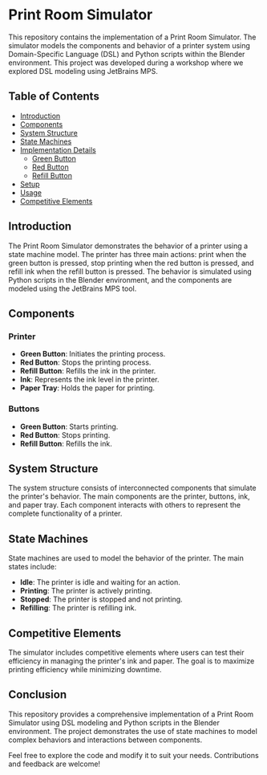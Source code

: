 # Print Room Simulator

This repository contains the implementation of a Print Room Simulator. The simulator models the components and behavior of a printer system using Domain-Specific Language (DSL) and Python scripts within the Blender environment. This project was developed during a workshop where we explored DSL modeling using JetBrains MPS.

## Table of Contents

- [Introduction](#introduction)
- [Components](#components)
- [System Structure](#system-structure)
- [State Machines](#state-machines)
- [Implementation Details](#implementation-details)
  - [Green Button](#green-button)
  - [Red Button](#red-button)
  - [Refill Button](#refill-button)
- [Setup](#setup)
- [Usage](#usage)
- [Competitive Elements](#competitive-elements)

## Introduction

The Print Room Simulator demonstrates the behavior of a printer using a state machine model. The printer has three main actions: print when the green button is pressed, stop printing when the red button is pressed, and refill ink when the refill button is pressed. The behavior is simulated using Python scripts in the Blender environment, and the components are modeled using the JetBrains MPS tool.

## Components

### Printer
- **Green Button**: Initiates the printing process.
- **Red Button**: Stops the printing process.
- **Refill Button**: Refills the ink in the printer.
- **Ink**: Represents the ink level in the printer.
- **Paper Tray**: Holds the paper for printing.

### Buttons
- **Green Button**: Starts printing.
- **Red Button**: Stops printing.
- **Refill Button**: Refills the ink.

## System Structure

The system structure consists of interconnected components that simulate the printer's behavior. The main components are the printer, buttons, ink, and paper tray. Each component interacts with others to represent the complete functionality of a printer.

## State Machines

State machines are used to model the behavior of the printer. The main states include:

- **Idle**: The printer is idle and waiting for an action.
- **Printing**: The printer is actively printing.
- **Stopped**: The printer is stopped and not printing.
- **Refilling**: The printer is refilling ink.

## Competitive Elements

The simulator includes competitive elements where users can test their efficiency in managing the printer's ink and paper. The goal is to maximize printing efficiency while minimizing downtime.

## Conclusion

This repository provides a comprehensive implementation of a Print Room Simulator using DSL modeling and Python scripts in the Blender environment. The project demonstrates the use of state machines to model complex behaviors and interactions between components.

Feel free to explore the code and modify it to suit your needs. Contributions and feedback are welcome!
